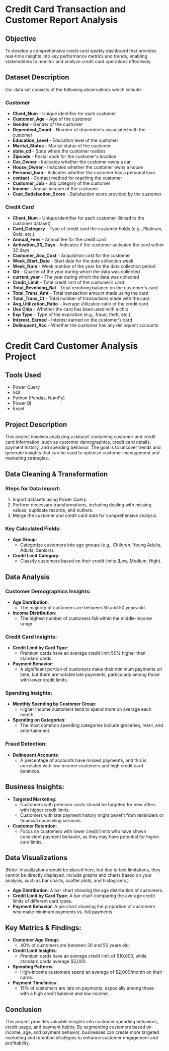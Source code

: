 # Credit Card Transaction and Customer Report Analysis

## Objective
To develop a comprehensive credit card weekly dashboard that provides real-time insights into key performance metrics and trends, enabling stakeholders to monitor and analyze credit card operations effectively.

## Dataset Description
Our data set consists of the following observations which include:

### Customer
- **Client_Num** - Unique identifier for each customer
- **Customer_Age** - Age of the customer
- **Gender** - Gender of the customer
- **Dependent_Count** - Number of dependents associated with the customer
- **Education_Level** - Education level of the customer
- **Marital_Status** - Marital status of the customer
- **state_cd** - State where the customer resides
- **Zipcode** - Postal code for the customer's location
- **Car_Owner** - Indicates whether the customer owns a car
- **House_Owner** - Indicates whether the customer owns a house
- **Personal_loan** - Indicates whether the customer has a personal loan
- **contact** - Contact method for reaching the customer
- **Customer_Job** - Job category of the customer
- **Income** - Annual income of the customer
- **Cust_Satisfaction_Score** - Satisfaction score provided by the customer

### Credit Card
- **Client_Num** - Unique identifier for each customer (linked to the customer dataset)
- **Card_Category** - Type of credit card the customer holds (e.g., Platinum, Gold, etc.)
- **Annual_Fees** - Annual fee for the credit card
- **Activation_30_Days** - Indicates if the customer activated the card within 30 days
- **Customer_Acq_Cost** - Acquisition cost for the customer
- **Week_Start_Date** - Start date for the data collection week
- **Week_Num** - Week number of the year for the data collection period
- **Qtr** - Quarter of the year during which the data was collected
- **current_year** - The year during which the data was collected
- **Credit_Limit** - Total credit limit of the customer’s card
- **Total_Revolving_Bal** - Total revolving balance on the customer's card
- **Total_Trans_Amt** - Total transaction amount made using the card
- **Total_Trans_Ct** - Total number of transactions made with the card
- **Avg_Utilization_Ratio** - Average utilization ratio of the credit card
- **Use Chip** - Whether the card has been used with a chip
- **Exp Type** - Type of the expiration (e.g., fraud, theft, etc.)
- **Interest_Earned** - Interest earned on the customer's card
- **Delinquent_Acc** - Whether the customer has any delinquent accounts

# Credit Card Customer Analysis Project

## Tools Used
- Power Query
- SQL
- Python (Pandas, NumPy)
- Power BI
- Excel

## Project Description
This project involves analyzing a dataset containing customer and credit card information, such as customer demographics, credit card details, payment history, and spending behavior. The goal is to uncover trends and generate insights that can be used to optimize customer management and marketing strategies.

## Data Cleaning & Transformation
### Steps for Data Import:
1. Import datasets using Power Query.
2. Perform necessary transformations, including dealing with missing values, duplicate records, and outliers.
3. Merge the customer and credit card data for comprehensive analysis.

### Key Calculated Fields:
- **Age Group**:
    - Categorize customers into age groups (e.g., Children, Young Adults, Adults, Seniors).
- **Credit Limit Category**:
    - Classify customers based on their credit limits (Low, Medium, High).

## Data Analysis

### Customer Demographics Insights:
- **Age Distribution**:
    - The majority of customers are between 30 and 50 years old.
- **Income Distribution**:
    - The highest number of customers fall within the middle-income range.

### Credit Card Insights:
- **Credit Limit by Card Type**:
    - Premium cards have an average credit limit 50% higher than standard cards.
- **Payment Behavior**:
    - A significant portion of customers make their minimum payments on time, but there are notable late payments, particularly among those with lower credit limits.

### Spending Insights:
- **Monthly Spending by Customer Group**:
    - Higher income customers tend to spend more on average each month.
- **Spending on Categories**:
    - The most common spending categories include groceries, retail, and entertainment.

### Fraud Detection:
- **Delinquent Accounts**:
    - A percentage of accounts have missed payments, and this is correlated with low-income customers and high credit card balances.

## Business Insights:
- **Targeted Marketing**:
    - Customers with premium cards should be targeted for new offers with higher credit limits.
    - Customers with late payment history might benefit from reminders or financial counseling services.
- **Customer Retention**:
    - Focus on customers with lower credit limits who have shown consistent payment behavior, as they may have potential for higher card limits.

## Data Visualizations
(Note: Visualizations would be placed here, but due to text limitations, they cannot be directly displayed. Include graphs and charts based on your analysis, such as bar charts, scatter plots, and histograms.)

- **Age Distribution**: A bar chart showing the age distribution of customers.
- **Credit Limit by Card Type**: A bar chart comparing the average credit limits of different card types.
- **Payment Behavior**: A pie chart showing the proportion of customers who make minimum payments vs. full payments.

## Key Metrics & Findings:
- **Customer Age Group**:
    - 40% of customers are between 30 and 50 years old.
- **Credit Limit Insights**:
    - Premium cards have an average credit limit of $10,000, while standard cards average $5,000.
- **Spending Patterns**:
    - High-income customers spend an average of $2,000/month on their cards.
- **Payment Timeliness**:
    - 15% of customers are late on payments, especially among those with a high credit balance and low income.

## Conclusion
This project provides valuable insights into customer spending behaviors, credit usage, and payment habits. By segmenting customers based on income, age, and payment behavior, businesses can create more targeted marketing and retention strategies to enhance customer engagement and profitability.
		

